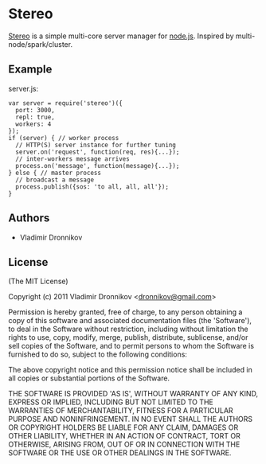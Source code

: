 
# Stereo

 [Stereo](https://github.com/dvv/stereo) is a simple multi-core server manager for [node.js](http://nodejs.org).
 Inspired by multi-node/spark/cluster.

## Example

server.js:

    var server = require('stereo')({
      port: 3000,
      repl: true,
      workers: 4
    });
    if (server) { // worker process
      // HTTP(S) server instance for further tuning
      server.on('request', function(req, res){...});
      // inter-workers message arrives
      process.on('message', function(message){...});
    } else { // master process
      // broadcast a message
      process.publish({sos: 'to all, all, all'});
    }

## Authors

  * Vladimir Dronnikov

## License 

(The MIT License)

Copyright (c) 2011 Vladimir Dronnikov &lt;dronnikov@gmail.com&gt;

Permission is hereby granted, free of charge, to any person obtaining
a copy of this software and associated documentation files (the
'Software'), to deal in the Software without restriction, including
without limitation the rights to use, copy, modify, merge, publish,
distribute, sublicense, and/or sell copies of the Software, and to
permit persons to whom the Software is furnished to do so, subject to
the following conditions:

The above copyright notice and this permission notice shall be
included in all copies or substantial portions of the Software.

THE SOFTWARE IS PROVIDED 'AS IS', WITHOUT WARRANTY OF ANY KIND,
EXPRESS OR IMPLIED, INCLUDING BUT NOT LIMITED TO THE WARRANTIES OF
MERCHANTABILITY, FITNESS FOR A PARTICULAR PURPOSE AND NONINFRINGEMENT.
IN NO EVENT SHALL THE AUTHORS OR COPYRIGHT HOLDERS BE LIABLE FOR ANY
CLAIM, DAMAGES OR OTHER LIABILITY, WHETHER IN AN ACTION OF CONTRACT,
TORT OR OTHERWISE, ARISING FROM, OUT OF OR IN CONNECTION WITH THE
SOFTWARE OR THE USE OR OTHER DEALINGS IN THE SOFTWARE.